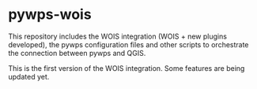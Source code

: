 # pywps-wois

This repository includes the WOIS integration (WOIS + new plugins developed), the pywps configuration files and other scripts to orchestrate the connection between pywps and QGIS.

This is the first version of the WOIS integration. Some features are being updated yet.
